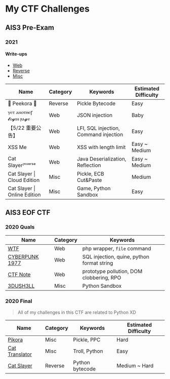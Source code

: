 # My CTF Challenges

## AIS3 Pre-Exam

### 2021
#### Write-ups
   - [Web](ais3-pre-exam/2021/Web/) 
   - [Reverse](ais3-pre-exam/2021/Reverse/)
   -  [Misc](ais3-pre-exam/2021/Misc/)

   | Name                         | Category | Keywords                              | Estimated Difficulty |
   | ---------------------------- | -------- | ------------------------------------- | -------------------- |
   | 🐰 Peekora 🥒                  | Reverse  | Pickle Bytecode                       | Easy                 |
   | ⲩⲉⲧ ⲁⲛⲟⲧⲏⲉꞅ 𝓵ⲟ𝓰ⲓⲛ ⲣⲁ𝓰ⲉ       | Web      | JSON injection                        | Baby                 |
   | 【5/22 重要公告】            | Web      | LFI, SQL injection, Command injection | Easy                 |
   | XSS Me                       | Web      | XSS with length limit                 | Easy ~ Medium        |
   | Cat Slayerᴵⁿᵛᵉʳˢᵉ            | Web      | Java Deserialization, Reflection      | Easy ~ Medium        |
   | Cat Slayer \| Cloud Edition  | Misc     | Pickle, ECB Cut&Paste                 | Medium               |
   | Cat Slayer \| Online Edition | Misc     | Game, Python Sandbox                  | Easy                 |
   

## AIS3 EOF CTF

### 2020 Quals

   | Name                                                    | Category | Keywords                                   |
   | ------------------------------------------------------- | -------- | ------------------------------------------ |
   | [WTF](ais3-eof/2020-quals/Web/what-the-file)            | Web      | php wrapper, `file` command                |
   | [CYBERPUNK 1977](ais3-eof/2020-quals/Web/CYBERPUNK1977) | Web      | SQL injection, quine, python format string |
   | [CTF Note](ais3-eof/2020-quals/Web/ctf-note)            | Web      | prototype pollution, DOM clobbering, RPO   |
   | [3DUSH3LL](ais3-eof/2020-quals/3DUSH3LL)                | Misc     | Python Sandbox                             |


### 2020 Final

> All of my challenges in this CTF are related to Python XD

   | Name                                                 | Category | Keywords        | Estimated Difficulty |
   | ---------------------------------------------------- | -------- | --------------- | -------------------- |
   | [Pikora](ais3-eof/2020-final/pikora)                 | Misc     | Pickle, PPC     | Hard                 |
   | [Cat Translator](ais3-eof/2020-final/cat-translator) | Misc     | Troll, Python   | Easy                 |
   | [Cat Slayer](ais3-eof/2020-final/cat-slayer)         | Reverse  | Python bytecode | Medium ~ Hard        |
